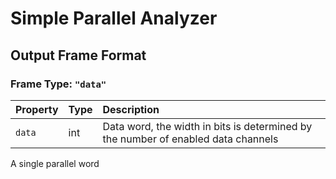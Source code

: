 # Simple Parallel Analyzer

## Output Frame Format

### Frame Type: `"data"`

| Property | Type | Description |
| :--- | :--- | :--- |
| `data` | int | Data word, the width in bits is determined by the number of enabled data channels |

A single parallel word

